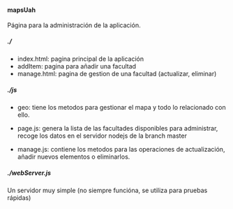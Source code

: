 #### mapsUah

Página para la administración de la aplicación.

##### ./

* index.html: pagina principal de la aplicación
* addItem: pagina para añadir una facultad
* manage.html: pagina de gestion de una facultad (actualizar, eliminar)

##### ./js

* geo: tiene los metodos para gestionar el mapa y todo lo relacionado con ello. 

* page.js: genera la lista de las facultades disponibles para administrar, recoge los datos en el servidor nodejs de la branch master
* manage.js: contiene los metodos para las operaciones de actualización, añadir nuevos elementos o eliminarlos.


##### ./webServer.js

Un servidor muy simple (no siempre funcióna, se utiliza para pruebas rápidas)
